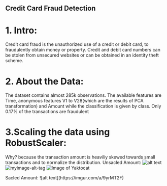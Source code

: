 ## Credit Card Fraud Detection
# 1. Intro:
Credit card fraud is the unauthorized use of a credit or debit card, to fraudulently obtain money or property. Credit and debit card numbers can be stolen from unsecured websites or can be obtained in an identity theft scheme.
# 2. About the Data:
The dataset contains almost 285k observations. The available features are Time, anonymous features V1 to V28(which are the results of PCA transformation) and Amount while the classification is given by class. Only 0.17% of the transactions are fraudulent
# 3.Scaling the data using RobustScaler:
Why? because the transaction amount is heaviliy skewed towards small transactions and to normalize the distribution.
Unsacled Amount:
![alt text](https://imgur.com/a/pS7FEFA)
![myimage-alt-tag](https://imgur.com/a/pS7FEFA)
![Image of Yaktocat](https://octodex.github.com/images/yaktocat.png)
<blockquote class="imgur-embed-pub" lang="en" data-id="a/pS7FEFA" data-context="false" ><a href="//imgur.com/a/pS7FEFA"></a></blockquote><script async src="//s.imgur.com/min/embed.js" charset="utf-8"></script>
Sacled Amount:
![alt text](https://imgur.com/a/9yrMT2F)
